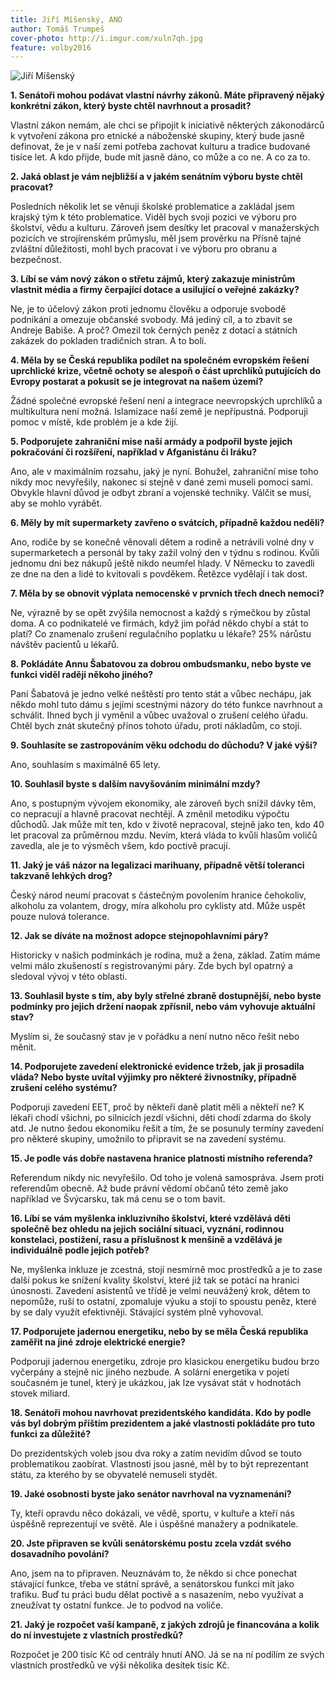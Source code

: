 ```yaml
---
title: Jiří Míšenský, ANO
author: Tomáš Trumpeš
cover-photo: http://i.imgur.com/xuln7qh.jpg
feature: volby2016
---
```


<img src="http://i.imgur.com/xuln7qh.jpg" alt="Jiří Míšenský" class="img-responsive img-popup">

**1. Senátoři mohou podávat vlastní návrhy zákonů. Máte připravený nějaký konkrétní zákon, který byste chtěl navrhnout a prosadit?**

Vlastní zákon nemám, ale chci se připojit k iniciativě některých zákonodárců k vytvoření zákona pro etnické a náboženské skupiny, který bude jasně definovat, že je v naší zemi potřeba zachovat kulturu a tradice budované tisíce let. A kdo přijde, bude mít jasně dáno, co může a co ne. A co za to.

**2. Jaká oblast je vám nejbližší a v jakém senátním výboru byste chtěl pracovat?**

Posledních několik let se věnuji školské problematice a zakládal jsem krajský tým k této problematice. Viděl bych svoji pozici ve výboru pro školství, vědu a kulturu. Zároveň jsem desítky let pracoval v manažerských pozicích ve strojírenském průmyslu, měl jsem prověrku na Přísně tajné zvláštní důležitosti, mohl bych pracovat i ve výboru pro obranu a bezpečnost.

**3. Líbí se vám nový zákon o střetu zájmů, který zakazuje ministrům vlastnit média a firmy čerpající dotace a usilující o veřejné zakázky?**

Ne, je to účelový zákon proti jednomu člověku a odporuje svobodě podnikání a omezuje občanské svobody. Má jediný cíl, a to zbavit se Andreje Babiše. A proč? Omezil tok černých peněz z dotací a státních zakázek do pokladen tradičních stran. A to bolí.

**4. Měla by se Česká republika podílet na společném evropském řešení uprchlické krize, včetně ochoty se alespoň o část uprchlíků putujících do Evropy postarat a pokusit se je integrovat na našem území?**

Žádné společné evropské řešení není a integrace neevropských uprchlíků a multikultura  není možná. Islamizace naší země je nepřípustná. Podporuji pomoc v místě, kde problém je a kde žijí. 

**5. Podporujete zahraniční mise naší armády a podpořil byste jejich pokračování či rozšíření, například v Afganistánu či Iráku?**

Ano, ale v maximálním rozsahu, jaký je nyní. Bohužel, zahraniční mise toho nikdy moc nevyřešily, nakonec si stejně v dané zemi museli pomoci sami. Obvykle hlavní důvod je odbyt zbraní a vojenské techniky. Válčit se musí, aby se mohlo vyrábět.

**6. Měly by mít supermarkety zavřeno o svátcích, případně každou neděli?**

Ano, rodiče by se konečně věnovali dětem a rodině a netrávili volné dny v supermarketech a personál by taky zažil volný den v týdnu s rodinou. Kvůli jednomu dni bez nákupů ještě nikdo neumřel hlady. V Německu to zavedli ze dne na den a lidé to kvitovali s povděkem. Řetězce vydělají i tak dost.

**7. Měla by se obnovit výplata nemocenské v prvních třech dnech nemoci?**

Ne, výrazně by se opět zvýšila nemocnost a každý s rýmečkou by zůstal doma. A co podnikatelé ve firmách, když jim pořád někdo chybí a stát to platí? Co znamenalo zrušení regulačního poplatku u lékaře? 25% nárůstu návštěv pacientů u lékařů. 

**8. Pokládáte Annu Šabatovou za dobrou ombudsmanku, nebo byste ve funkci viděl raději někoho jiného?**

Paní Šabatová je jedno velké neštěstí pro tento stát a vůbec nechápu, jak někdo mohl tuto dámu s jejími scestnými názory do této funkce navrhnout a schválit. Ihned bych ji vyměnil a vůbec uvažoval o zrušení celého úřadu. Chtěl bych znát skutečný přínos tohoto úřadu, proti nákladům, co stojí.

**9. Souhlasíte se zastropováním věku odchodu do důchodu? V jaké výši?**

Ano, souhlasím s maximálně 65 lety.

**10. Souhlasil byste s dalším navyšováním minimální mzdy?**

Ano, s postupným vývojem ekonomiky, ale zároveň bych snížil dávky těm, co nepracují a hlavně pracovat nechtějí. A změnil metodiku výpočtu důchodů. Jak může mít ten, kdo v životě nepracoval, stejně jako ten, kdo 40 let pracoval za průměrnou mzdu. Nevím, která vláda to kvůli hlasům voličů zavedla, ale je to výsměch všem, kdo poctivě pracují.

**11. Jaký je váš názor na legalizaci marihuany, případně větší toleranci takzvaně lehkých drog?**

Český národ neumí pracovat s částečným povolením hranice čehokoliv, alkoholu za volantem, drogy, míra alkoholu pro cyklisty atd. Může uspět pouze nulová tolerance.

**12. Jak se díváte na možnost adopce stejnopohlavními páry?**

Historicky v našich podmínkách je rodina, muž a žena, základ. Zatím máme velmi málo zkušeností s registrovanými páry. Zde bych byl opatrný a sledoval vývoj v této oblasti.

**13. Souhlasil byste s tím, aby byly střelné zbraně dostupnější, nebo byste podmínky pro jejich držení naopak zpřísnil, nebo vám vyhovuje aktuální stav?**

Myslím si, že současný stav je v pořádku a není nutno něco řešit nebo měnit.

**14. Podporujete zavedení elektronické evidence tržeb, jak ji prosadila vláda? Nebo byste uvítal výjimky pro některé živnostníky, případně zrušení celého systému?**

Podporuji zavedení EET, proč by někteří daně platit měli a někteří ne? K lékaři chodí všichni, po silnicích jezdí všichni, děti chodí zdarma do školy atd. Je nutno šedou ekonomiku řešit a tím, že se posunuly termíny zavedení pro některé skupiny, umožnilo to připravit se na zavedení systému.

**15. Je podle vás dobře nastavena hranice platnosti místního referenda?**

Referendum nikdy nic nevyřešilo. Od toho je volená samospráva. Jsem proti referendům obecně. Až bude právní vědomí občanů této země jako například ve Švýcarsku, tak má cenu se o tom bavit.

**16. Líbí se vám myšlenka inkluzivního školství, které vzdělává děti společně bez ohledu na jejich sociální situaci, vyznání, rodinnou konstelaci, postižení, rasu a příslušnost k menšině a vzdělává je individuálně podle jejich potřeb?**

Ne, myšlenka inkluze je zcestná, stojí nesmírně moc prostředků a je to zase další pokus ke snížení kvality školství, které již tak se potácí na hranici únosnosti. Zavedení asistentů ve třídě je velmi neuvážený krok, dětem to nepomůže, ruší to ostatní, zpomaluje výuku a stojí to spoustu peněz, které by se daly využít efektivněji. Stávající systém plně vyhovoval.

**17. Podporujete jadernou energetiku, nebo by se měla Česká republika zaměřit na jiné zdroje elektrické energie?**

Podporuji jadernou energetiku, zdroje pro klasickou energetiku budou brzo vyčerpány a stejně nic jiného nezbude. A solární energetika v pojetí současném je tunel, který je ukázkou, jak lze vysávat stát v hodnotách stovek miliard. 

**18. Senátoři mohou navrhovat prezidentského kandidáta. Kdo by podle vás byl dobrým příštím prezidentem a jaké vlastnosti pokládáte pro tuto funkci za důležité?**

Do prezidentských voleb jsou dva roky a zatím nevidím důvod se touto problematikou zaobírat. Vlastnosti jsou jasné, měl by to být reprezentant státu, za kterého by se obyvatelé nemuseli stydět.

**19. Jaké osobnosti byste jako senátor navrhoval na vyznamenání?**

Ty, kteří opravdu něco dokázali, ve vědě, sportu, v kultuře a kteří nás úspěšně reprezentují ve světě. Ale i úspěšné manažery a podnikatele.

**20. Jste připraven se kvůli senátorskému postu zcela vzdát svého dosavadního povolání?**

Ano, jsem na to připraven. Neuznávám to, že někdo si chce ponechat stávající funkce, třeba ve státní správě, a senátorskou funkci mít jako trafiku. Buď tu práci budu dělat poctivě a s nasazením, nebo využívat a zneužívat ty ostatní funkce. Je to podvod na voliče.  

**21. Jaký je rozpočet vaší kampaně, z jakých zdrojů je financována a kolik do ní investujete z vlastních prostředků?**

Rozpočet je 200 tisíc Kč od centrály hnutí ANO. Já se na ní podílím ze svých vlastních prostředků ve výši několika desítek tisíc Kč.